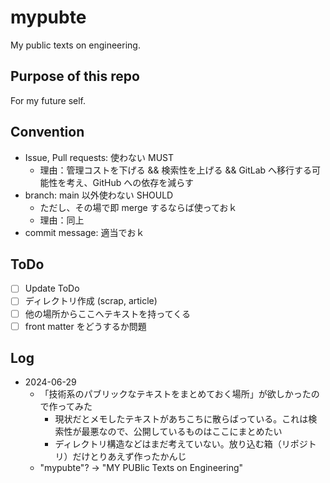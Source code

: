 # mypubte

My public texts on engineering.

## Purpose of this repo

For my future self.

## Convention

- Issue, Pull requests: 使わない MUST
  - 理由：管理コストを下げる && 検索性を上げる && GitLab へ移行する可能性を考え、GitHub への依存を減らす
- branch: main 以外使わない SHOULD
  - ただし、その場で即 merge するならば使っておｋ
  - 理由：同上
- commit message: 適当でおｋ

## ToDo

- [ ] Update ToDo
- [ ] ディレクトリ作成 (scrap, article)
- [ ] 他の場所からここへテキストを持ってくる
- [ ] front matter をどうするか問題

## Log

- 2024-06-29
  - 「技術系のパブリックなテキストをまとめておく場所」が欲しかったので作ってみた
    - 現状だとメモしたテキストがあちこちに散らばっている。これは検索性が最悪なので、公開しているものはここにまとめたい
    - ディレクトリ構造などはまだ考えていない。放り込む箱（リポジトリ）だけとりあえず作ったかんじ
  - "mypubte"? -> "MY PUBlic Texts on Engineering"
